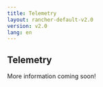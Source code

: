 ```yaml
---
title: Telemetry
layout: rancher-default-v2.0
version: v2.0
lang: en
---
```


## Telemetry

More information coming soon!
